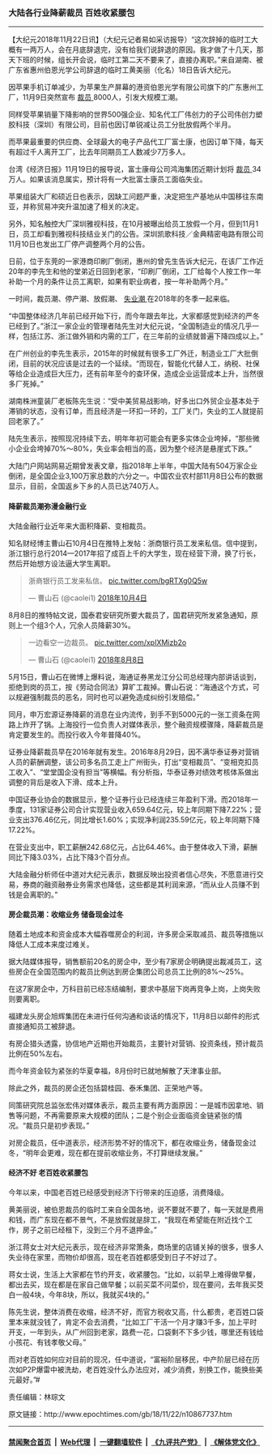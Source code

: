 ### 大陆各行业降薪裁员 百姓收紧腰包
------------------------

<p>
 【大纪元2018年11月22日讯】（大纪元记者易如采访报导）“这次辞掉的临时工大概有一两万人，会在月底辞退完，没有给我们说辞退的原因。我才做了十几天，那天下班的时候，组长开会说，临时工第二天不要来了，直接办离职。”来自湖南、被广东省惠州伯恩光学公司辞退的临时工黄美丽（化名）18日告诉大纪元。
</p>
<p>
 因苹果手机订单减少，为苹果生产屏幕的港资伯恩光学有限公司旗下的广东惠州工厂，11月9日突然宣布
 <a href="http://www.epochtimes.com/gb/tag/%E8%A3%81%E5%91%98.html">
  裁员
 </a>
 8000人，引发大规模工潮。
</p>
<p>
 同样受苹果销量下降影响的世界500强企业、知名代工厂伟创力的子公司伟创力塑胶科技（深圳）有限公司，目前也因订单锐减让员工分批放假两个半月。
</p>
<p>
 而苹果最重要的供应商、全球最大的电子产品代工厂富士康，也因订单下降，每天有超过千人离开工厂，比去年同期员工人数减少7万多人。
</p>
<p>
 台湾《经济日报》11月19日的报导说，富士康母公司鸿海集团近期计划将
 <a href="http://www.epochtimes.com/gb/tag/%E8%A3%81%E5%91%98.html">
  裁员
 </a>
 34万人。如果该消息属实，预计将有一大批富士康员工面临失业。
</p>
<p>
 苹果组装大厂和硕近日也表示，因缺工问题严重，决定把生产基地从中国移往东南亚，并称贸易冲突升温加速了相关的决定。
</p>
<p>
 另外，知名触控大厂深圳雅视科技，在10月被曝出给员工放假一个月，但到11月1日，员工却看到雅视科技结业关门的公告。深圳凯歌科技／金典精密电路有限公司11月10日也发出工厂停产调整两个月的公告。
</p>
<p>
 日前，位于东莞的一家港商印刷厂倒闭，惠州的曾先生告诉大纪元，在该厂工作近20年的李先生和他的堂弟近日回到老家，“印刷厂倒闭，工厂给每个人按工作一年补助一个月的条件让员工离职，如果有职业病者，按一年补助两个月。”
</p>
<p>
 一时间，裁员潮、停产潮、放假潮、
 <a href="http://www.epochtimes.com/gb/tag/%E5%A4%B1%E4%B8%9A%E6%BD%AE.html">
  失业潮
 </a>
 在2018年的冬季一起来临。
</p>
<p>
 “中国整体经济几年前已经开始下行，而今年跟去年比，大家都感觉到经济的严冬已经到了。”浙江一家企业的管理者陆先生对大纪元说，“全国制造业的情况几乎一样，包括江苏、浙江做外销和内需的工厂，在三年前的业绩就普遍下降四成以上。”
</p>
<p>
 在广州创业的李先生表示，2015年的时候就有很多工厂外迁，制造业工厂大批倒闭，目前的状况应该是过去的一个延续。“而现在，智能化代替人工，纳税、社保等给企业造成巨大压力，还有前年至今的查环保，造成企业运营成本上升，当然很多厂死掉。”
</p>
<p>
 湖南株洲童装厂老板陈先生说：“受中美贸易战影响，好多出口外贸企业基本处于滞销的状态，没有订单，而且经济是一环扣一环的，工厂关门，失业的工人就提前回老家了。”
</p>
<p>
 陆先生表示，按照现况持续下去，明年年初可能会有更多实体企业垮掉，“那些微小企业会垮掉70%～80%，失业率会相当的高，因为整个经济是悬崖式下跌。”
</p>
<p>
 大陆门户网站网易近期曾发表文章，指2018年上半年，中国大陆有504万家企业倒闭，是全国企业3,100万家总数的六分之一。中国农业农村部11月8日公布的数据显示，目前，全国返乡下乡的人员已达740万人。
</p>
<h4>
 降薪裁员潮弥漫金融行业
</h4>
<p>
 大陆金融行业近年来大面积降薪、变相裁员。
</p>
<p>
 知名财经博主曹山石10月4日在推特上发帖：浙商银行员工发来私信。信中提到，浙江银行总行2014—2017年招了成百上千的大学生，现在经营下滑，换了行长，然后开始想方设法逼大学生离职。
</p>
<p>
</p>
<blockquote class="twitter-tweet" data-lang="zh-tw">
 <p dir="ltr" lang="zh">
  浙商银行员工发来私信。
  <a href="https://t.co/bgRTXg0Q5w">
   pic.twitter.com/bgRTXg0Q5w
  </a>
 </p>
 <p>
  — 曹山石 (@caolei1)
  <a href="https://twitter.com/caolei1/status/1047856214044860416?ref_src=twsrc%5Etfw">
   2018年10月4日
  </a>
 </p>
</blockquote>
<p>
 <p>
 </p>
 <p>
  8月8日的推特帖文说，国泰君安研究所要大裁员了，国君研究所发紧急通知，原则上一个组3个人，冗余人员降薪30%。
 </p>
</p>
<p>
</p>
<blockquote class="twitter-tweet" data-lang="zh-tw">
 <p dir="ltr" lang="zh">
  一边看空一边裁员。
  <a href="https://t.co/xpIXMizb2o">
   pic.twitter.com/xpIXMizb2o
  </a>
 </p>
 <p>
  — 曹山石 (@caolei1)
  <a href="https://twitter.com/caolei1/status/1027116405789843456?ref_src=twsrc%5Etfw">
   2018年8月8日
  </a>
 </p>
</blockquote>
<p>
 <p>
  5月15日，曹山石在微博上爆料说，海通证券黑龙江分公司总经理内部讲话谈到，拒绝到岗的员工，按《劳动合同法》算旷工裁掉。曹山石说：“海通这个方式，可以规避强制裁员的恶名，同时也可以避免造成纠纷引发赔偿。”
 </p>
 <p>
  同月，申万宏源证券降薪的消息在业内流传，到手不到5000元的一张工资条在网路上炸开了锅。上海投行一位负责人对媒体表示，整个融资规模骤降，降薪裁员是肯定要发生的。而投行收入今年普降40%。
 </p>
 <p>
  证券业降薪裁员早在2016年就有发生。2016年8月29日，因不满华泰证券对营销人员的薪酬调整，该公司多名员工走上广州街头，打出“变相裁员”、“变相克扣员工收入”、“堂堂国企没有担当”等横幅。有分析指，华泰证券对绩效考核体系做出调整的背后是收入下滑、成本上升。
 </p>
 <p>
  中国证券业协会的数据显示，整个证券行业已经连续三年盈利下滑。而2018年一季度，131家证券公司合计实现营业收入659.64亿元，较上年同期下降7.22%；营业支出376.46亿元，同比增长1.60%；实现净利润235.59亿元，较上年同期下降17.22%。
 </p>
 <p>
  在营业支出中，职工薪酬242.68亿元，占比64.46%。由于整体收入下滑，薪酬同比下降3.03%，占比下降3个百分点。
 </p>
 <p>
  大陆金融分析师任中道对大纪元表示，数据反映出投资者信心尽失，不愿意进行交易，券商的融资融券业务需求也降低，这些都是其利润来源，“而从业人员赚不到钱是会离职的。”
 </p>
 <h4>
  房企裁员潮：收缩业务 储备现金过冬
 </h4>
 <p>
  随着土地成本和资金成本大幅吞噬房企的利润，许多房企采取减员、裁员等措施以降低人工成本来度过难关。
 </p>
 <p>
  据大陆媒体报导，销售额前20名的房企中，至少有7家房企明确提出裁减员工，这些房企在全国范围内的裁员比例达到房企集团公司总员工比例的8%～25%。
 </p>
 <p>
  在这7家房企中，万科目前已经冻结编制，要求中基层下岗再竞争上岗，上岗失败则要离职。
 </p>
 <p>
  福建龙头房企旭辉集团在未进行任何沟通和谈话的情况下，11月8日以邮件的形式直接通知员工被辞退。
 </p>
 <p>
  有房企猎头透露，协信地产近期也开始裁员，主要针对营销、投资条线，预计裁员比例在50%左右。
 </p>
 <p>
  而今年资金较为紧张的华夏幸福，8月份时已就地解散了天津事业部。
 </p>
 <p>
  除此之外，裁员的房企还包括碧桂园、泰禾集团、正荣地产等。
 </p>
 <p>
  同策研究院总监张宏伟对媒体表示，裁员主要有两方面原因：一是城市因拿地、销售等问题，不再需要原来大规模的团队；二是个别企业面临资金链紧张的情况。“裁员只是初步表现。”
 </p>
 <p>
  对房企裁员，任中道表示，经济形势不好的情况下，都在收缩业务，储备现金过冬，“明年会更难，现在都在提前收缩业务，不打算继续发展。”
 </p>
 <h4>
  经济不好 老百姓收紧腰包
 </h4>
 <p>
  今年以来，中国老百姓已经感受到经济下行带来的压迫感，消费降级。
 </p>
 <p>
  黄美丽说，被伯恩裁员的临时工来自全国各地，说不要就不要了，每一天就是费用和钱，而广东现在都不景气，不是放假就是辞工，“我现在希望能在附近找个工作，房子之前已经租下，没到三个月不退押金。”
 </p>
 <p>
  浙江蒋女士对大纪元表示，现在经济非常萧条，商场里的店铺关掉的很多，很多人失业待在家里，而物价却很高，现在老百姓都感受到日子不好过了。
 </p>
 <p>
  蒋女士说，生活上大家都在节约开支，收紧腰包。“比如，以前早上难得做早餐，都出去买，现在都是在家自己做早餐；以前买菜不问菜价，现在要问，去年我买茭白一般4块，今年8块，所以，我就买4块的。”
 </p>
 <p>
  陈先生说，整体消费在收缩，经济不好，而官方税收又高，什么都贵，老百姓口袋里本来就没钱了，肯定不会去消费，“比如工厂干活一个月才赚3千多，加上平时开支，一年到头，从广州回到老家，路费一花，口袋剩不下多少钱，哪里还有钱给小孩花、有钱孝敬父母。”
 </p>
 <p>
  而对老百姓如何应对目前的现况，任中道说，“富裕阶层移民，中产阶层已经在历次如P2P爆雷中被洗劫，老百姓没什么办法应对，减少消费，别换工作，能换些美元最好。”#
 </p>
 <p>
  责任编辑：林琮文
 </p>
</p>
原文链接：http://www.epochtimes.com/gb/18/11/22/n10867737.htm


------------------------
#### [禁闻聚合首页](https://github.com/gfw-breaker/banned-news/blob/master/README.md) &nbsp;|&nbsp; [Web代理](https://github.com/gfw-breaker/open-proxy/blob/master/README.md) &nbsp;|&nbsp; [一键翻墙软件](https://github.com/gfw-breaker/nogfw/blob/master/README.md) &nbsp;|&nbsp; [《九评共产党》](https://github.com/gfw-breaker/9ping.md/blob/master/README.md#九评之一评共产党是什么) &nbsp;|&nbsp; [《解体党文化》](https://github.com/gfw-breaker/jtdwh.md/blob/master/README.md#绪论)